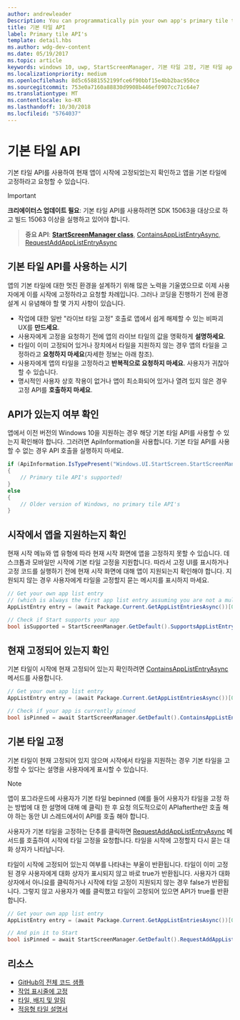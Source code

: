 ```yaml
---
author: andrewleader
Description: You can programmatically pin your own app's primary tile to Start, just like you can pin secondary tiles. And you can check whether it's currently pinned.
title: 기본 타일 API
label: Primary tile API's
template: detail.hbs
ms.author: wdg-dev-content
ms.date: 05/19/2017
ms.topic: article
keywords: windows 10, uwp, StartScreenManager, 기본 타일 고정, 기본 타일 api, 타일이 고정되었는지 확인, live tile
ms.localizationpriority: medium
ms.openlocfilehash: 8d5c65881552199fce6f90bbf15e4bb2bac950ce
ms.sourcegitcommit: 753e0a7160a88830d9908b446ef0907cc71c64e7
ms.translationtype: MT
ms.contentlocale: ko-KR
ms.lasthandoff: 10/30/2018
ms.locfileid: "5764037"
---
```

# <a name="primary-tile-apis"></a>기본 타일 API
 

기본 타일 API를 사용하여 현재 앱이 시작에 고정되었는지 확인하고 앱을 기본 타일에 고정하라고 요청할 수 있습니다.

> [!IMPORTANT]
> **크리에이터스 업데이트 필요**: 기본 타일 API를 사용하려면 SDK 15063을 대상으로 하고 빌드 15063 이상을 실행하고 있어야 합니다.

> **중요 API**: [**StartScreenManager class**](https://docs.microsoft.com/uwp/api/windows.ui.startscreen.startscreenmanager), [ContainsAppListEntryAsync](https://docs.microsoft.com/uwp/api/windows.ui.startscreen.startscreenmanager#Windows_UI_StartScreen_StartScreenManager_ContainsAppListEntryAsync_Windows_ApplicationModel_Core_AppListEntry_), [RequestAddAppListEntryAsync](https://docs.microsoft.com/uwp/api/windows.ui.startscreen.startscreenmanager#Windows_UI_StartScreen_StartScreenManager_RequestAddAppListEntryAsync_Windows_ApplicationModel_Core_AppListEntry_)


## <a name="when-to-use-primary-tile-apis"></a>기본 타일 API를 사용하는 시기

앱의 기본 타일에 대한 멋진 환경을 설계하기 위해 많은 노력을 기울였으므로 이제 사용자에게 이를 시작에 고정하라고 요청할 차례입니다. 그러나 코딩을 진행하기 전에 환경 설계 시 유념해야 할 몇 가지 사항이 있습니다.

* 작업에 대한 일반 "라이브 타일 고정" 호출로 앱에서 쉽게 해제할 수 있는 비파괴 UX를 **만드세요**.
* 사용자에게 고정을 요청하기 전에 앱의 라이브 타일의 값을 명확하게 **설명하세요**.
* 타일이 이미 고정되어 있거나 장치에서 타일을 지원하지 않는 경우 앱의 타일을 고정하라고 **요청하지 마세요**(자세한 정보는 아래 참조).
* 사용자에게 앱의 타일을 고정하라고 **반복적으로 요청하지 마세요**. 사용자가 귀찮아할 수 있습니다.
* 명시적인 사용자 상호 작용이 없거나 앱이 최소화되어 있거나 열려 있지 않은 경우 고정 API를 **호출하지 마세요**.


## <a name="checking-whether-the-apis-exist"></a>API가 있는지 여부 확인

앱에서 이전 버전의 Windows 10을 지원하는 경우 해당 기본 타일 API를 사용할 수 있는지 확인해야 합니다. 그러려면 ApiInformation을 사용합니다. 기본 타일 API를 사용할 수 없는 경우 API 호출을 실행하지 마세요.

```csharp
if (ApiInformation.IsTypePresent("Windows.UI.StartScreen.StartScreenManager"))
{
    // Primary tile API's supported!
}
else
{
    // Older version of Windows, no primary tile API's
}
```


## <a name="check-if-start-supports-your-app"></a>시작에서 앱을 지원하는지 확인

현재 시작 메뉴와 앱 유형에 따라 현재 시작 화면에 앱을 고정하지 못할 수 있습니다. 데스크톱과 모바일만 시작에 기본 타일 고정을 지원합니다. 따라서 고정 UI를 표시하거나 고정 코드를 실행하기 전에 현재 시작 화면에 대해 앱이 지원되는지 확인해야 합니다. 지원되지 않는 경우 사용자에게 타일을 고정할지 묻는 메시지를 표시하지 마세요.

```csharp
// Get your own app list entry
// (which is always the first app list entry assuming you are not a multi-app package)
AppListEntry entry = (await Package.Current.GetAppListEntriesAsync())[0];

// Check if Start supports your app
bool isSupported = StartScreenManager.GetDefault().SupportsAppListEntry(entry);
```


## <a name="check-whether-youre-currently-pinned"></a>현재 고정되어 있는지 확인

기본 타일이 시작에 현재 고정되어 있는지 확인하려면 [ContainsAppListEntryAsync](https://docs.microsoft.com/uwp/api/windows.ui.startscreen.startscreenmanager#Windows_UI_StartScreen_StartScreenManager_ContainsAppListEntryAsync_Windows_ApplicationModel_Core_AppListEntry_) 메서드를 사용합니다.

```csharp
// Get your own app list entry
AppListEntry entry = (await Package.Current.GetAppListEntriesAsync())[0];

// Check if your app is currently pinned
bool isPinned = await StartScreenManager.GetDefault().ContainsAppListEntryAsync(entry);
```


##  <a name="pin-your-primary-tile"></a>기본 타일 고정

기본 타일이 현재 고정되어 있지 않으며 시작에서 타일을 지원하는 경우 기본 타일을 고정할 수 있다는 설명을 사용자에게 표시할 수 있습니다.

> [!NOTE]
> 앱이 포그라운드에 사용자가 기본 타일 bepinned (예를 들어 사용자가 타일을 고정 하는 방법에 대 한 설명에 대해 예 클릭) 한 후 요청 의도적으로이 APIafterthe만 호출 해야 하는 동안 UI 스레드에서이 API를 호출 해야 합니다.

사용자가 기본 타일을 고정하는 단추를 클릭하면 [RequestAddAppListEntryAsync](https://docs.microsoft.com/uwp/api/windows.ui.startscreen.startscreenmanager#Windows_UI_StartScreen_StartScreenManager_RequestAddAppListEntryAsync_Windows_ApplicationModel_Core_AppListEntry_) 메서드를 호출하여 시작에 타일 고정을 요청합니다. 타일을 시작에 고정할지 다시 묻는 대화 상자가 나타납니다.

타일이 시작에 고정되어 있는지 여부를 나타내는 부울이 반환됩니다. 타일이 이미 고정된 경우 사용자에게 대화 상자가 표시되지 않고 바로 true가 반환됩니다. 사용자가 대화 상자에서 아니요를 클릭하거나 시작에 타일 고정이 지원되지 않는 경우 false가 반환됩니다. 그렇지 않고 사용자가 예를 클릭했고 타일이 고정되어 있으면 API가 true를 반환합니다.

```csharp
// Get your own app list entry
AppListEntry entry = (await Package.Current.GetAppListEntriesAsync())[0];

// And pin it to Start
bool isPinned = await StartScreenManager.GetDefault().RequestAddAppListEntryAsync(entry);
```


## <a name="resources"></a>리소스

* [GitHub의 전체 코드 샘플](https://github.com/WindowsNotifications/quickstart-pin-primary-tile)
* [작업 표시줄에 고정](../pin-to-taskbar.md)
* [타일, 배지 및 알림](index.md)
* [적응형 타일 설명서](create-adaptive-tiles.md)
